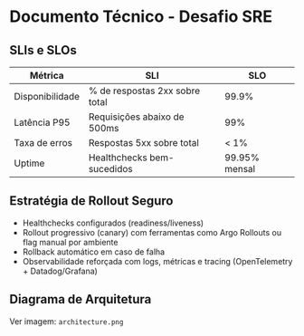 
# Documento Técnico - Desafio SRE

## SLIs e SLOs

| Métrica           | SLI                                | SLO                        |
|-------------------|-------------------------------------|----------------------------|
| Disponibilidade   | % de respostas 2xx sobre total      | 99.9%                      |
| Latência P95      | Requisições abaixo de 500ms         | 99%                        |
| Taxa de erros     | Respostas 5xx sobre total           | < 1%                       |
| Uptime            | Healthchecks bem-sucedidos          | 99.95% mensal              |

## Estratégia de Rollout Seguro

- Healthchecks configurados (readiness/liveness)
- Rollout progressivo (canary) com ferramentas como Argo Rollouts ou flag manual por ambiente
- Rollback automático em caso de falha
- Observabilidade reforçada com logs, métricas e tracing (OpenTelemetry + Datadog/Grafana)

## Diagrama de Arquitetura

Ver imagem: `architecture.png`
